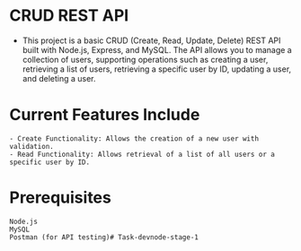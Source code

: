 # CRUD REST API
  -  This project is a basic CRUD (Create, Read, Update, Delete) REST API built with Node.js, Express, and MySQL. 
        The API allows you to manage a collection of users, supporting operations such as creating a user, 
        retrieving a list of users, retrieving a specific user by ID, updating a user, and deleting a user.

# Current Features Include

    - Create Functionality: Allows the creation of a new user with validation.
    - Read Functionality: Allows retrieval of a list of all users or a specific user by ID.
    

# Prerequisites
    Node.js
    MySQL
    Postman (for API testing)# Task-devnode-stage-1
